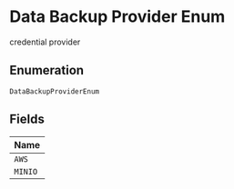 
# Data Backup Provider Enum

credential provider

## Enumeration

`DataBackupProviderEnum`

## Fields

| Name |
|  --- |
| `AWS` |
| `MINIO` |

